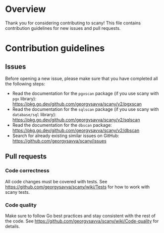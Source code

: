 # Overview

Thank you for considering contributing to scany! This file contains contribution guidelines for new issues and pull requests.

# Contribution guidelines

## Issues

Before opening a new issue, please make sure that you have completed all the following steps:

- Read the documentation for the `pgxscan` package (if you use scany with `pgx` library): https://pkg.go.dev/github.com/georgysavva/scany/v2/pgxscan
- Read the documentation for the `sqlscan` package (if you use scany with `database/sql` library): https://pkg.go.dev/github.com/georgysavva/scany/v2/sqlscan
- Read the documentation for the `dbscan` package: https://pkg.go.dev/github.com/georgysavva/scany/v2/dbscan
- Search for already existing similar issues on GitHub: https://github.com/georgysavva/scany/issues

## Pull requests

### Code correctness

All code changes must be covered with tests. See https://github.com/georgysavva/scany/wiki/Tests for how to work with scany tests.

### Code quality

Make sure to follow Go best practices and stay consistent with the rest of the code. See https://github.com/georgysavva/scany/wiki/Code-quality for details.
